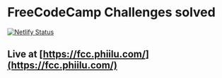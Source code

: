 # FreeCodeCamp Challenges solved

[![Netlify Status](https://api.netlify.com/api/v1/badges/dff6234a-8fe8-4552-b92f-2cdbbba92f7c/deploy-status)](https://app.netlify.com/sites/phiilu-freecodecamp/deploys)

## Live at [https://fcc.phiilu.com/](https://fcc.phiilu.com/)
